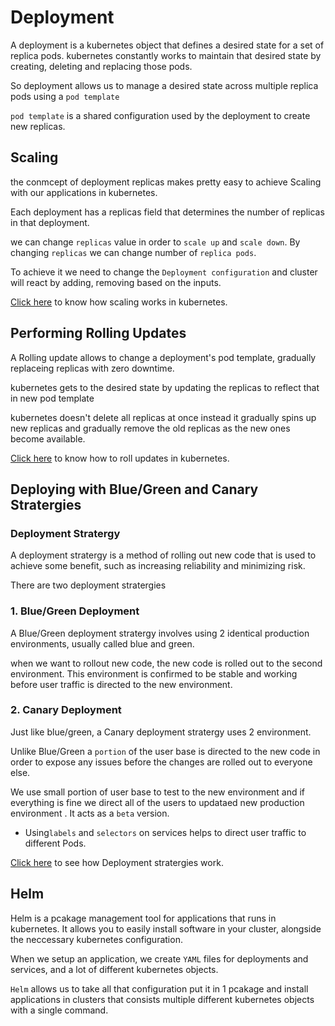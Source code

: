 # Deployment

A deployment is a kubernetes object that defines a desired state for a set of replica pods. kubernetes constantly works to maintain that desired state by creating, deleting and replacing those pods.

So deployment allows us to manage a desired state across multiple replica pods using a `pod template`

`pod template` is a shared configuration used by the deployment to create new replicas.

## Scaling
the conmcept of deployment replicas makes pretty easy to achieve Scaling with our applications in kubernetes.

Each deployment has a replicas field that determines the number of replicas in that deployment.

we can change `replicas` value in order to `scale up` and `scale down`. By changing `replicas` we can change number of `replica pods`.

To achieve it we need to change the `Deployment configuration` and cluster will react by adding, removing based on the inputs.

[Click here](https://github.com/venkatavarunp/CKAD-Prep/blob/main/ApplicationDeployment/Labs/Scaling.md) to know how scaling works in kubernetes.

## Performing Rolling Updates

A Rolling update allows to change a deployment's pod template, gradually replaceing replicas with zero downtime.

kubernetes gets to the desired state by updating the replicas to reflect that in new pod template

kubernetes doesn't delete all replicas at once instead it gradually spins up new replicas and gradually remove the old replicas as the new ones become available.

[Click here](https://github.com/venkatavarunp/CKAD-Prep/blob/main/ApplicationDeployment/Labs/RollingUpdates.md) to know how to roll updates in kubernetes.

## Deploying with Blue/Green and Canary Stratergies

### Deployment Stratergy 
A deployment stratergy is a method of rolling out new code that is used to achieve some benefit, such as increasing reliability and minimizing risk.

There are two deployment stratergies 

### 1. Blue/Green Deployment
A Blue/Green deployment stratergy involves using 2 identical production environments, usually called blue and green.

when we want to rollout new code, the new code is rolled out to the second environment. This environment is confirmed to be stable and working before user traffic is directed to the new environment.

### 2. Canary Deployment
Just like blue/green, a Canary deployment stratergy uses 2 environment.

Unlike Blue/Green a `portion` of the user base is directed to the new code in order to expose any issues before the changes are rolled out to everyone else.

We use small portion of user base to test to the new environment and if everything is fine we direct all of the users to updataed new production environment . It acts as a `beta` version.

- Using`labels` and `selectors` on services helps to direct user traffic to different Pods.

[Click here](https://github.com/venkatavarunp/CKAD-Prep/blob/main/ApplicationDeployment/Labs/DeploymentStratergies.md) to see how Deployment stratergies work. 

## Helm
Helm is a pcakage management tool for applications that runs in kubernetes. It allows you to easily install software in your cluster, alongside the neccessary kubernetes configuration.

When we setup an application, we create `YAML` files for deployments and services, and a lot of different kubernetes objects.

`Helm` allows us to take all that configuration put it in 1 pcakage and install applications in clusters that consists multiple different kubernetes objects with a single command.
